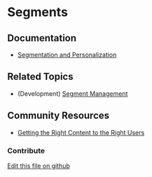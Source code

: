 # Segments

## Documentation

* [Segmentation and Personalization](https://portal.liferay.dev/docs/7-2/user/-/knowledge_base/u/segmentation-and-personalization)

## Related Topics

* (Development) [Segment Management](https://portal.liferay.dev/docs/7-2/frameworks/-/knowledge_base/f/segment-management)

## Community Resources

* [Getting the Right Content to the Right Users](https://liferay.dev/blogs/-/blogs/getting-the-right-content-to-the-right-users)

### Contribute

[Edit this file on github](https://github.com/olafk/controlpanel-documentation-docs/blob/master/md/72en/com_liferay_segments_web_internal_portlet_SegmentsPortlet.md)
